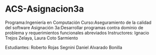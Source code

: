 # ACS-Asignacion3a
Programa:Ingeniería en Computación
Curso:Aseguramiento de la calidad del software
Asignación 3a:Desarrollar programas contra dominio 
de problema y requerimientos funcionales abreviados
Instructores: Ignacio Trejos Zelaya, Laura Coto Sarmiento

Estudiantes:
Roberto Rojas Segnini
Daniel Alvarado Bonilla
